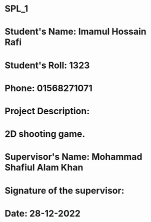 # SPL_1
# Student's Name: Imamul Hossain Rafi
# Student's Roll: 1323
# Phone: 01568271071
# Project Description:
# 2D shooting game.
# Supervisor's Name: Mohammad Shafiul Alam Khan
# Signature of the supervisor:
# Date: 28-12-2022
